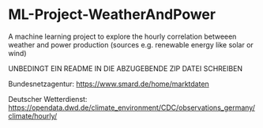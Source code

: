 # ML-Project-WeatherAndPower
A machine learning project to explore the hourly  correlation betweeen weather and power production (sources e.g. renewable energy like solar or wind) 

UNBEDINGT EIN README IN DIE ABZUGEBENDE ZIP DATEI SCHREIBEN

Bundesnetzagentur:       https://www.smard.de/home/marktdaten

Deutscher Wetterdienst:  https://opendata.dwd.de/climate_environment/CDC/observations_germany/climate/hourly/

